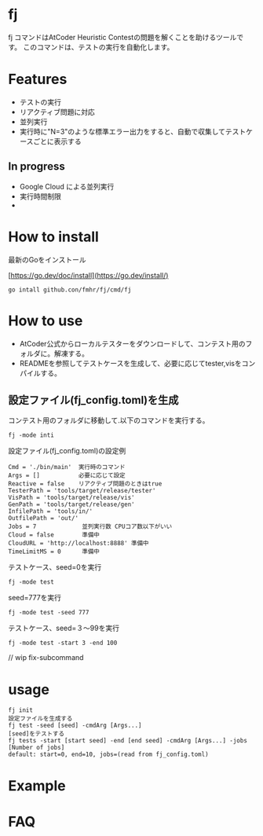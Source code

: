 # fj
fj コマンドはAtCoder Heuristic Contestの問題を解くことを助けるツールです。 このコマンドは、テストの実行を自動化します。
# Features
- テストの実行
- リアクティブ問題に対応
- 並列実行
- 実行時に"N=3"のような標準エラー出力をすると、自動で収集してテストケースごとに表示する
## In progress
- Google Cloud による並列実行
- 実行時間制限
- 
# How to install
最新のGoをインストール

[https://go.dev/doc/install](https://go.dev/install/)
```
go intall github.con/fmhr/fj/cmd/fj
```
# How to use
- AtCoder公式からローカルテスターをダウンロードして、コンテスト用のフォルダに。解凍する。
- READMEを参照してテストケースを生成して、必要に応じてtester,visをコンパイルする。
## 設定ファイル(fj_config.toml)を生成
コンテスト用のフォルダに移動して.以下のコマンドを実行する。
```
fj -mode inti
```
設定ファイル(fj_config.toml)の設定例
```
Cmd = './bin/main'  実行時のコマンド
Args = []           必要に応じて設定
Reactive = false    リアクティブ問題のときはtrue
TesterPath = 'tools/target/release/tester'   
VisPath = 'tools/target/release/vis'
GenPath = 'tools/target/release/gen'
InfilePath = 'tools/in/'
OutfilePath = 'out/'
Jobs = 7             並列実行数 CPUコア数以下がいい
Cloud = false        準備中
CloudURL = 'http://localhost:8888' 準備中
TimeLimitMS = 0      準備中
```

テストケース、seed=0を実行
```
fj -mode test
```
seed=777を実行
```
fj -mode test -seed 777
```

テストケース、seed=３〜99を実行
```
fj -mode test -start 3 -end 100
```

// wip fix-subcommand 

# usage
```
fj init
設定ファイルを生成する
fj test -seed [seed] -cmdArg [Args...]
[seed]をテストする
fj tests -start [start seed] -end [end seed] -cmdArg [Args...] -jobs [Number of jobs]
default: start=0, end=10, jobs=(read from fj_config.toml)
```
# Example
# FAQ
